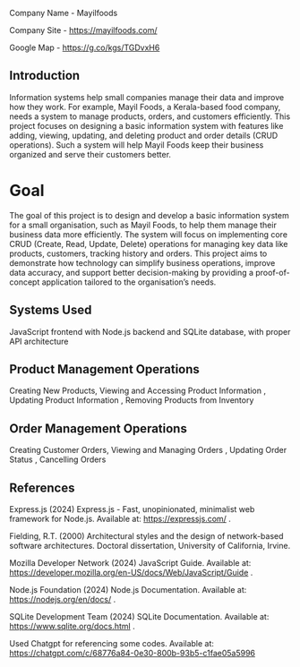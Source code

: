 Company Name - Mayilfoods

Company Site - https://mayilfoods.com/

Google Map - https://g.co/kgs/TGDvxH6

## Introduction

Information systems help small companies manage their data and improve how they work.
For example, Mayil Foods, a Kerala-based food company, needs a system to manage products, orders, and customers efficiently. 
This project focuses on designing a basic information system with features like adding, viewing, updating, and deleting product and order details (CRUD operations). 
Such a system will help Mayil Foods keep their business organized and serve their customers better.

# Goal

The goal of this project is to design and develop a basic information system for a small organisation, such as Mayil Foods, to help them manage their business data more efficiently. 
The system will focus on implementing core CRUD (Create, Read, Update, Delete) operations for managing key data like products, customers, tracking history and orders. 
This project aims to demonstrate how technology can simplify business operations, improve data accuracy, and support better decision-making by providing a proof-of-concept application tailored to the organisation’s needs.

## Systems Used

JavaScript frontend with Node.js backend and SQLite database, with proper API architecture 

## Product Management Operations

​Creating New Products,
Viewing and Accessing Product Information ,
Updating Product Information ,
Removing Products from Inventory 

## Order Management Operations

Creating Customer Orders, 
Viewing and Managing Orders ,
Updating Order Status ,
Cancelling Orders 

## References

Express.js (2024) Express.js - Fast, unopinionated, minimalist web framework for Node.js. Available at: https://expressjs.com/ .  

Fielding, R.T. (2000) Architectural styles and the design of network-based software architectures. Doctoral dissertation, University of California, Irvine.  

Mozilla Developer Network (2024) JavaScript Guide. Available at: https://developer.mozilla.org/en-US/docs/Web/JavaScript/Guide .  

Node.js Foundation (2024) Node.js Documentation. Available at: https://nodejs.org/en/docs/ . 

SQLite Development Team (2024) SQLite Documentation. Available at:  https://www.sqlite.org/docs.html . 

Used Chatgpt for referencing some codes. Available at: https://chatgpt.com/c/68776a84-0e30-800b-93b5-c1fae05a5996
​ 

​ 

​
